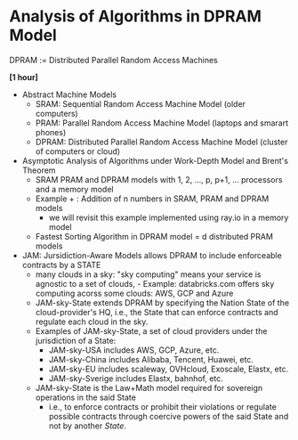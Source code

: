 # Analysis of Algorithms in DPRAM Model

DPRAM := Distributed Parallel Random Access Machines

**[1 hour]** 

- Abstract Machine Models
  - SRAM: Sequential Random Access Machine Model (older computers)
  - PRAM: Parallel Random Access Machine Model (laptops and smarart phones) 
  - DPRAM: Distributed Parallel Random Access Machine Model (cluster of computers or cloud)
- Asymptotic Analysis of Algorithms under Work-Depth Model and Brent's Theorem
  - SRAM PRAM and DPRAM models with 1, 2, ..., p, p+1, ... processors and a memory model
  - Example + : Addition of n numbers in SRAM, PRAM and DPRAM models 
    - we will revisit this example implemented using ray.io in a memory model
  - Fastest Sorting Algorithm in DPRAM model = d distributed PRAM models 
- JAM: Jursidiction-Aware Models allows DPRAM to include enforceable contracts by a STATE
  - many clouds in a sky: "sky computing" means your service is agnostic to a set of clouds,    - Example: databricks.com offers sky computing acorss some clouds: AWS, GCP and Azure 
  - JAM-sky-State extends DPRAM by specifying the Nation State of the cloud-provider's HQ, i.e., the State that can enforce contracts and regulate each cloud in the sky.
  - Examples of JAM-sky-State, a set of cloud providers under the jurisdiction of a State:
    - JAM-sky-USA includes AWS, GCP, Azure, etc.
    - JAM-sky-China includes Alibaba, Tencent, Huawei, etc.
    - JAM-sky-EU includes scaleway, OVHcloud, Exoscale, Elastx, etc.
    - JAM-sky-Sverige includes Elastx, bahnhof, etc.
  - JAM-sky-State is the Law+Math model required for sovereign operations in the said State 
    - i.e., to enforce contracts or prohibit their violations or regulate possible contracts through coercive powers of the said State and not by another *State*.
